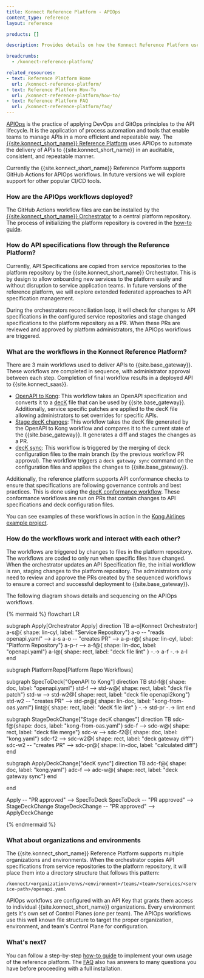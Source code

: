 ```yaml
---
title: Konnect Reference Platform - APIOps
content_type: reference
layout: reference

products: []

description: Provides details on how the Konnect Reference Platform uses APIOps

breadcrumbs:
  - /konnect-reference-platform/

related_resources:
- text: Reference Platform Home
  url: /konnect-reference-platform/
- text: Reference Platform How-To
  url: /konnect-reference-platform/how-to/
- text: Reference Platform FAQ
  url: /konnect-reference-platform/faq/
---
```


[APIOps](/deck/apiops/) is the practice of applying DevOps and GitOps principles to the API lifecycle. It is the application
of process automation and tools that enable teams to manage APIs in a more efficient and repeatable way. 
The [{{site.konnect_short_name}} Reference Platform](/konnect-reference-platform) uses APIOps to automate the 
delivery of APIs to {{site.konnect_short_name}} in an auditable, consistent, and repeatable manner.

Currently the {{site.konnect_short_name}} Reference Platform supports GitHub Actions for APIOps workflows. In future versions
we will explore support for other popular CI/CD tools.

### How are the APIOps workflows deployed?

The GitHub Actions workflow files are can be installed by the 
[{{site.konnect_short_name}} Orchestrator](/konnect-reference-platform/orchestrator) 
to a central platform repository. The process of initializing the platform repository is covered in the 
[how-to guide](/konnect-reference-platform/how-to/).

### How do API specifications flow through the Reference Platform?

Currently, API Specifications are copied from service repositories to the platform repository
by the {{site.konnect_short_name}} Orchestrator. This is by design to allow onboarding new services to 
the platform easily and without disruption to service application teams. In future versions of the reference platform, 
we will explore extended federated approaches to API specification management.

During the orchestrators reconciliation loop, it will check for changes to API specifications
in the configured service repositories and stage changed specifications to the platform repository as a PR. 
When these PRs are reviewed and approved by platform administrators, the APIOps workflows are triggered.

### What are the workflows in the Konnect Reference Platform?

There are 3 main workflows used to deliver APIs to {{site.base_gateway}}. These workflows are completed in
sequence, with administrator approval between each step. Completion of final workflow results in a deployed
API to {{site.konnect_saas}}.

* [OpenAPI to Kong](https://github.com/KongAirlines/platform/blob/main/.github/workflows/konnect-spec-to-deck.yaml): 
  This workflow takes an OpenAPI specification and converts it to 
  a [decK](/deck/) file that can be used by {{site.base_gateway}}. Additionally, service specific patches are
  applied to the decK file allowing administrators to set overrides for specific APIs.
* [Stage decK changes](https://github.com/KongAirlines/platform/blob/main/.github/workflows/konnect-stage-deck-change.yaml): 
  This workflow takes the decK file generated by the OpenAPI to Kong workflow
  and compares it to the current state of the {{site.base_gateway}}. It generates a diff and stages the changes
  as a PR. 
* [decK sync](https://github.com/KongAirlines/platform/blob/main/.github/workflows/konnect-deck-sync.yaml): 
  This workflow is triggered by the merging of deck configuration files to the main branch (by the previous workflow PR approval).
  The workflow triggers a `deck gateway sync` command on the configuration files and applies the changes to {{site.base_gateway}}.

Additionally, the reference platform supports API conformance checks to ensure that specifications are 
following governance controls and best practices. This is done using the 
[decK conformance workflow](https://github.com/KongAirlines/platform/blob/main/.github/workflows/konnect-lint-deck.yaml). 
These conformance workflows are run on PRs that contain changes to API specifications and deck configuration files. 

You can see examples of these workflows in action in the [Kong Airlines example project](https://github.com/KongAirlines/platform/actions).

### How do the workflows work and interact with each other?

The workflows are triggered by changes to files in the platform repository. The workflows are coded to 
only run when specific files have changed. When the orchestrator updates an API Specification file, the initial
workflow is ran, staging changes to the platform repository. The administrators only need to review and approve the
PRs created by the sequenced workflows to ensure a correct and successful deployment to {{site.base_gateway}}.

The following diagram shows details and sequencing on the APIOps workflows.

<!--vale off -->
{% mermaid %}
flowchart LR

subgraph Apply[Orchestrator Apply]
    direction TB
    a-o[Konnect Orchestrator]
    a-s@{ shape: lin-cyl, label: "Service Repository"} 
    a-o -- "reads<br>openapi.yaml" --> a-s
    a-o -- "creates PR" --> a-p-r@{ shape: lin-cyl, label: "Platform Repository"}
    a-p-r --> a-f@{ shape: lin-doc, label: "openapi.yaml"}
    a-l@{ shape: rect, label: "deck file lint" } -.-> a-f -.-> a-l 
end

subgraph PlatformRepo[Platform Repo Workflows]

subgraph SpecToDeck["OpenAPI to Kong"]
    direction TB
    std-f@{ shape: doc, label: "openapi.yaml"} 
    std-f --> std-w@{ shape: rect, label: "deck file patch"}
    std-w --> std-w2@{ shape: rect, label: "deck file openapi2kong"}
    std-w2 -- "creates PR" --> std-pr@{ shape: lin-doc, label: "kong-from-oas.yaml"}
    lint@{ shape: rect, label: "decK file lint" } -.-> std-pr -.-> lint
end

subgraph StageDeckChange["Stage decK changes"]
    direction TB
    sdc-f@{shape: docs, label: "kong-from-oas.yaml"}
    sdc-f --> sdc-w@{ shape: rect, label: "deck file merge"}
    sdc-w --> sdc-f2@{ shape: doc, label: "kong.yaml"}
    sdc-f2 --> sdc-w2@{ shape: rect, label: "deck gateway diff"}
    sdc-w2 -- "creates PR" --> sdc-pr@{ shape: lin-doc, label: "calculated diff"}
end

subgraph ApplyDeckChange["decK sync"]
    direction TB
    adc-f@{ shape: doc, label: "kong.yaml"}
    adc-f --> adc-w@{ shape: rect, label: "deck gateway sync"}
end

end

Apply -- "PR approved" --> SpecToDeck
SpecToDeck -- "PR approved" --> StageDeckChange
StageDeckChange -- "PR approved" --> ApplyDeckChange

{% endmermaid %}
<!--vale on -->

### What about organizations and environments 

The {{site.konnect_short_name}} Reference Platform supports multiple organizations and environments.
When the orchestrator copies API specifications from service repositories to the platform repository, it will
place them into a directory structure that follows this pattern:

`/konnect/<organization>/envs/<environment>/teams/<team>/services/<service-path>/openapi.yaml`

APIOps workflows are configured with an API Key that grants them access to 
individual {{site.konnect_short_name}} organizations. Every environment gets it's own set of
Control Planes (one per team). The APIOps workflows use this well known file structure to 
target the proper organization, environment, and team's Control Plane for configuration. 

### What's next?

You can follow a step-by-step [how-to guide](/konnect-reference-platform/how-to) to 
implement your own usage of the reference platform. The [FAQ](/konnect-reference-platform/faq/)
also has answers to many questions you have before proceeding with a full installation. 

